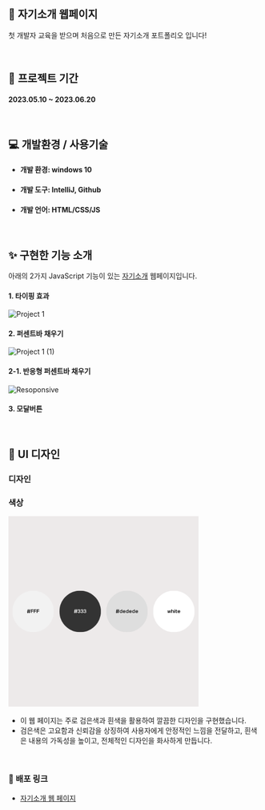 ## 👋 자기소개 웹페이지

첫 개발자 교육을 받으며 처음으로 만든 자기소개 포트폴리오 입니다!

<br>

## 📅 프로젝트 기간
#### 2023.05.10 ~ 2023.06.20

<br>

## ‍💻 개발환경 / 사용기술
- #### 개발 환경: windows 10
- #### 개발 도구: IntelliJ, Github
- #### 개발 언어: HTML/CSS/JS

<br>

## ✨ 구현한 기능 소개
아래의 2가지 JavaScript 기능이 있는 <a href="https://www.minbumkim.com/">자기소개</a> 웹페이지입니다.

#### 1. 타이핑 효과
![Project 1](https://github.com/MinBumkim1901/portfolio/assets/108784591/f18b6c11-5892-4ed1-9918-fca50b8a5cb2)

#### 2. 퍼센트바 채우기
![Project 1 (1)](https://github.com/MinBumkim1901/portfolio/assets/108784591/3efdf8a5-b839-4c5e-bfa5-54710bf30739)

#### 2-1. 반응형 퍼센트바 채우기
![Resoponsive](https://github.com/MinBumkim1901/portfolio/assets/108784591/79b6c715-7975-4878-ad20-040cf2f90be0)


#### 3. 모달버튼
   <br>


## 🌈 UI 디자인

### 디자인

### 색상
<img width="380" height="380" src="./minbumkim-portpolio/src/main/resources/static/resources/images/color.png">

- 이 웹 페이지는 주로 검은색과 흰색을 활용하여 깔끔한 디자인을 구현했습니다.
- 검은색은 고요함과 신뢰감을 상징하여 사용자에게 안정적인 느낌을 전달하고,  흰색은 내용의 가독성을 높이고, 전체적인 디자인을 화사하게 만듭니다.


<br>

### 🔗 배포 링크
- <a href="https://www.minbumkim.com/">자기소개 웹 페이지</a>
